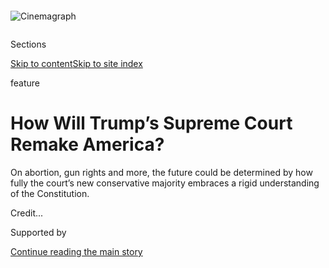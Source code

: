 <div id="app">

<div>

<div>

<div>

</div>

<div data-aria-hidden="false">

<div id="site-content" data-role="main">

<div>

<div class="css-1aor85t" style="opacity:0.000000001;z-index:-1;visibility:hidden">

<div class="css-1hqnpie">

<div class="css-epjblv">

<span class="css-z6pdnw">How Will Trump’s Supreme Court Remake
America?</span>

</div>

<div class="css-k008qs">

<div class="css-1iwv8en">

<span class="css-18z7m18"></span>

<div>

<div>

</div>

</div>

</div>

<span class="css-1n6z4y">https://nyti.ms/2wUtN7D</span>

<div class="css-1705lsu">

<div class="css-4xjgmj">

<div class="css-4skfbu" data-role="toolbar" data-aria-label="Social Media Share buttons, Save button, and Comments Panel with current comment count" data-testid="share-tools">

  - 
  - 
  - 
  - 
    
    <div class="css-6n7j50">
    
    </div>

  - 
  - 

</div>

</div>

</div>

</div>

</div>

</div>

<div class="css-11qgg8s">

</div>

<div id="fullBleedHeaderContent">

<div class="css-1mre5cn">

<div class="sizeFull css-pvifa0">

<div class="css-14houu5" style="width:100%;overflow:hidden">

<div class="css-122y91a">

![Cinemagraph](https://static01.graylady3jvrrxbe.onion/images/2020/03/01/magazine/01mag-originalists-topper/01mag-originalists-topper-mediumSquareAt3X.png)

</div>

</div>

</div>

</div>

<div class="css-hy7cq4">

<div class="css-6cn7ki">

<div class="NYTAppHideMasthead css-1bcu9v6 e1suatyy0">

<div class="section css-1o1qe8k e1suatyy2">

<div class="css-cu5p7t er09x8g0">

<div class="css-6n7j50">

</div>

<span class="css-1dv1kvn">Sections</span>

[Skip to content](#site-content)[Skip to site index](#site-index)

</div>

<div class="css-10698na e1huz5gh0">

</div>

</div>

</div>

feature

<div class="css-1sojcmr ehdk2mb0">

# How Will Trump’s Supreme Court Remake America?

</div>

On abortion, gun rights and more, the future could be determined by how
fully the court’s new conservative majority embraces a rigid
understanding of the
Constitution.

</div>

</div>

<div class="css-nwzfg5 e1gnum310">

<span class="css-1f9pvn2 magazine"></span><span class="css-ach9cc e1z0qqy90" itemprop="copyrightHolder"><span class="css-1ly73wi e1tej78p0">Credit...</span><span><span></span></span></span>

</div>

<div id="sponsor-wrapper" class="css-1hyfx7x">

<div id="sponsor-slug" class="css-19vbshk">

Supported by

</div>

[Continue reading the main
story](#after-sponsor)

<div id="sponsor" class="ad sponsor-wrapper" style="text-align:center;height:100%;display:block">

</div>

<div id="after-sponsor">

</div>

</div>

<div class="css-1fl1393 e1gnum311">

<div class="css-18e8msd">

<div class="css-vp77d3 epjyd6m0">

<div class="css-1baulvz">

By [<span class="css-1baulvz last-byline" itemprop="name">Emily
Bazelon</span>](https://www.nytimes3xbfgragh.onion/by/emily-bazelon)

</div>

</div>

  - 
    
    <div class="css-1ea1lzw e16638kd2">
    
    Published Feb. 27, 2020Updated Feb. 28,
    2020
    
    </div>

  - 
    
    <div class="css-4xjgmj">
    
    <div class="css-pvvomx" data-role="toolbar" data-aria-label="Social Media Share buttons, Save button, and Comments Panel with current comment count" data-testid="share-tools">
    
      - 
      - 
      - 
      - 
        
        <div class="css-6n7j50">
        
        </div>
    
      - 
      - 
    
    </div>
    
    </div>

</div>

</div>

</div>

<div class="section meteredContent css-1r7ky0e" name="articleBody" itemprop="articleBody">

<div class="css-1fanzo5 StoryBodyCompanionColumn">

<div class="css-53u6y8">

In July 2013, Aimee Stephens wrote a letter to her co-workers and her
employer at a funeral home in the Detroit area, where she had worked for
six years. “What I must tell you is very difficult for me and is taking
all the courage I can muster,” she told them. “With the support of my
loving wife, I have decided to become the person that my mind already
is.” After four years of counseling, Stephens explained that she was
transitioning from being a man to being a woman, and so, at the end of
an upcoming vacation, she would come back to work as her “true self,”
wearing women’s business attire. Stephens’s boss told her that her
self-presentation would harm his clients and business, and he fired her.

In October, [the Supreme Court heard a
lawsuit](https://www.supremecourt.gov/oral_arguments/argument_transcripts/2019/18-107_c18e.pdf)
from Stephens challenging her termination based on Title VII of the 1964
Civil Rights Act, which prohibits employers from discriminating on the
basis of “sex.” When members of Congress passed the initial law, and
when they later amended it, they didn’t say they were protecting gay or
transgender people. The question in front of the court was whether the
plain meaning of the word they chose — “sex” — did so anyway. The court
also heard the claims of two gay men who were fired from their jobs.

Stephens’s lawyer, David Cole, argued that she was fired because she
didn’t conform to her employer’s ideas about gender. Stephens didn’t
fulfill an “expectation that applies only to people assigned male sex at
birth,” he said, “namely, that they live and identify as a man for their
entire lives. That is disparate treatment on the basis of sex.”

</div>

</div>

<div class="css-1fanzo5 StoryBodyCompanionColumn">

<div class="css-53u6y8">

Justice Neil Gorsuch, who was appointed to the [Supreme
Court](https://www.nytimes3xbfgragh.onion/2020/04/20/us/politics/supreme-court-unanimous-verdicts.html)
by President Trump in 2017, asked Cole, who is the national legal
director for the A.C.L.U., how judges should now interpret an “old” law,
written in a different era. This question is of particular importance to
Gorsuch, who says he uses a method called textualism for deciding cases
that involve a statute like Title VII. He believes that judges should
focus only on the plain meaning of the text. When the court interprets
the Constitution, Gorsuch subscribes to a similar (though not identical)
theory, originalism, in which judges adhere to the meaning of the
Constitution as people understood it when it was ratified. Because they
are simply looking at the words before them, which they believe have a
single, fixed meaning, judges like Gorsuch say their method allows their
decision-making to be “value neutral” — in contrast to judges who
consider a law’s purpose or consequences.

</div>

</div>

<div>

</div>

<div class="css-1fanzo5 StoryBodyCompanionColumn">

<div class="css-53u6y8">

Cole responded to Gorsuch: “We are not asking you to apply any meaning
of ‘sex’ other than the one that everybody agrees on as of 1964, which
is sex assigned at birth, or as — as they put it, biological sex.” He
added, “We’re not asking you to rewrite it.”

“I agree with that,” Gorsuch said. “Assume for the moment I’m with you
on the textual evidence.” If all that mattered to Gorsuch was the text,
Stephens and the other plaintiffs might have the fifth vote they needed
— along with those of the four liberal justices, Ruth Bader Ginsburg,
Elena Kagan, Sonia Sotomayor and Stephen Breyer — to win a huge victory
for gay and transgender rights when the justices decide the case by the
end of the court’s term this June.

In one sense, that result would be a huge surprise. For the first time
in generations, the court has a majority of five staunchly conservative
justices — Gorsuch, who filled Antonin Scalia’s seat; Trump’s second
appointee, Brett Kavanaugh, who replaced Anthony Kennedy in 2018; Samuel
Alito; Clarence Thomas; and Chief Justice John Roberts. Expanding the
rights of gay and transgender people would not appear to be on the menu.
But if Gorsuch meant what he said about faithfully following the text
and agreed with Cole about its meaning, it was hard to see how he could
vote against Stephens.

But then Gorsuch pivoted, with a startling question for a strict
textualist. “At the end of the day,” he asked, should a judge “take into
consideration the massive social upheaval that would be entailed in such
a decision?”

</div>

</div>

<div class="css-1fanzo5 StoryBodyCompanionColumn">

<div class="css-53u6y8">

Cole answered that no evidence suggests an upheaval. [A 2016 poll
shows](https://www.prri.org/press-release/new-poll-majority-americans-oppose-laws-requiring-transgender-individuals-use-bathrooms-corresponding-sex-birth-rather-gender-identity/)
that 80 percent of Americans think it’s already illegal to fire or
refuse to hire someone for being gay, and [some lower courts
have](https://transequality.org/federal-case-law-on-transgender-people-and-discrimination)
treated discrimination against transgender people as a violation of
Title VII for 20 years.

It was a telling exchange for assessing Gorsuch’s commitment to his
method of deciding cases, which he has said judges should follow in
every instance. Critics
[have](https://newrepublic.com/article/81480/republicans-constitution-originalism-popular)
[long](https://scholarship.law.upenn.edu/faculty_scholarship/1478/)
[argued](https://www.cambridge.org/core/books/originalism-as-faith/24BD81CE5C34480BEDB02E3C004137DE)
[that](https://www.nytimes3xbfgragh.onion/2017/03/22/opinion/the-problems-with-originalism.html)
[originalism](https://www.law.du.edu/documents/denver-university-law-review/v88-3/Greene.pdf)
[and
textualism](https://www.law.upenn.edu/live/files/71-somin158upalrev2352010pdf)
are riddled with inconsistencies and can be used to provide a fig leaf
for results-oriented judging. In that moment with Cole, Gorsuch seemed
caught between the plain meaning of “sex” and a worldview he shares — in
other words, between principles and politics.

The line between law and politics has always been blurry, and judges
have often professed to sharpen it. Claims of unblinking fidelity to the
text have increasingly become the crowning orthodoxy on the right in
recent decades. Now Gorsuch and his conservative colleagues have a
chance to harness that energy to transform the law. “The Trump vision of
the judiciary can be summed up in two words: ‘originalism’ and
‘textualism,” Donald F. McGahn II, the former White House counsel, who
was instrumental in Gorsuch’s and Kavanaugh’s appointments, [said
in 2017 at an
event](https://www.c-span.org/video/?437462-8/2017-national-lawyers-convention-white-house-counsel-mcgahn)
for the Federalist Society, a group that has [been a
juggernaut](https://www.washingtonpost.com/graphics/2019/investigations/leonard-leo-federalists-society-courts/?itid=lk_inline_manual_1)
for [propelling the courts to the
right](https://www.nytimes3xbfgragh.onion/2018/08/22/magazine/trump-remaking-courts-judiciary.html).
Placing judges on the courts is “the most important thing we’ve done for
the country,” Senator Mitch McConnell, the majority leader, said last
spring. He earlier promised that Trump judges (192 and counting) will
“interpret the plain meaning of our laws and our Constitution
according to how they are written.”

Since the 1960s, conservatives have often derided liberal judges as
“activists” who bend the law to make big changes. And until his
departure in 2018, Justice Kennedy held the Supreme Court’s swing vote
and (like Sandra Day O’Connor before him) restrained his fellow
conservatives by forging a kind of national compromise on abortion
rights, marriage equality, gun laws, the regulatory powers of federal
agencies and the scope of the death penalty.

But now Gorsuch, along with Thomas and Alito, has become “the leading
edge of a second generation of conservatives who are not afraid of
exercising judicial authority” — in other words, making decisions that
can significantly change the law — said John Yoo, a law professor at the
University of California, Berkeley, and a former Thomas clerk. (Yoo
helped write memos in George W. Bush’s Justice Department that provided
justification for the torture of suspects after Sept. 11.) These three
justices have shown a “predisposition to swing for the fences,” Donald
Verrilli, who served as a solicitor general for President Barack Obama,
told me.

The more that conservatives on the court want to overturn precedents and
strike down laws, the more useful it is for them to claim a coherent
philosophy that seems to merely follow the dictates of the Constitution
or a statute. Gorsuch is positioning himself to push his colleagues in
that direction as the public voice and salesman of originalism. Thomas,
a fellow strict originalist, rarely speaks from the bench. Roberts [said
at his 2005 confirmation
hearings](https://abcnews.go.com/Archives/video/sept-12-2005-john-roberts-baseball-analogy-10628259)
that judges should “call balls and strikes,” but he didn’t explain how.
Alito [calls
himself](https://www.yalelawjournal.com/forum/the-unitary-executive-and-the-scope-of-executive-power)
a “practical originalist,” [picking and
choosing](https://www.yalelawjournal.com//sam-alito-the-courts-most-consistent-conservative)
when to apply the theory. Kavanaugh, whose record on the court is too
short to reveal much, [suggested in a 2017
lecture](https://scholarship.law.nd.edu/cgi/viewcontent.cgi?article=4733&context=ndlr)
that he didn’t have one methodology by saying that “history and
tradition” competed for “primacy of place” with factors like liberty and
deference to the Legislature. Questions and battles over originalism and
textualism will run through almost every major case the justices hear
this year and beyond, and they are the key to understanding the Roberts
Court.

</div>

</div>

<div class="css-79elbk" data-testid="photoviewer-wrapper">

<div class="css-z3e15g" data-testid="photoviewer-wrapper-hidden">

</div>

<div class="css-1a48zt4 ehw59r15" data-testid="photoviewer-children">

![<span class="css-i48y28 e13ogyst0" data-aria-hidden="true">Robert Bork
at his 1987 confirmation hearing to become a Supreme Court justice. He
spoke candidly about his originalist idea of the Constitution —
including saying there was no basis for a right to abortion. The Senate
refused to confirm
him.</span><span class="css-ach9cc e1z0qqy90" itemprop="copyrightHolder"><span class="css-1ly73wi e1tej78p0">Credit...</span><span>Mark
Reinstein/Corbis, via Getty
Images</span></span>](https://static01.graylady3jvrrxbe.onion/images/2020/03/01/magazine/01mag_supremecourt7/01mag_supremecourt7-articleLarge.jpg?quality=75&auto=webp&disable=upscale)

</div>

</div>

<div class="css-1fanzo5 StoryBodyCompanionColumn">

<div class="css-53u6y8">

**Originalism may sound** like an old concept, but it’s actually a
modern creation, one born of political exigencies. It dates to the
aftermath of the Supreme Court’s 1973 decision in[Roe v.
Wade](https://www.oyez.org/cases/1971/70-18), which recognized a
constitutional right to abortion. That ruling was not partisan: Roe was
decided by a vote of 7 to 2, with five justices in the majority
appointed by Republican presidents and one in dissent appointed by a
Democrat. By 1980, however, the Republican Party had become more
uniformly conservative, and its leaders determined that opposing
abortion was a crucial way to win votes from evangelicals and Roman
Catholics. The party [promised in its platform that
year](https://www.presidency.ucsb.edu/documents/republican-party-platform-1980)
to appoint judges who would protect “traditional family values and the
sanctity of innocent human life.”

But the pledge made it sound as if Republican-appointed judges would
pursue a political agenda. Some conservative legal thinkers were
uncomfortable with that overt mixing of politics and the law. In 1982,
law students started the Federalist Society. The students who founded it
[instructed other
students](https://www.lawliberty.org/liberty-forum/is-legal-conservatism-as-accomplished-as-it-thinks-it-is/)
not to “use the adjective ‘conservative.” Their purpose, they said, was
the nonideological and nonpartisan promotion of limited government.

To maintain their distance from politics, they needed another way to
talk about abortion. Robert Bork, an early adviser to the Federalist
Society and an appeals court judge, had an answer: a return to the
framers’ original conception of the Constitution. [Bork
said](https://www.nytimes3xbfgragh.onion/1987/09/13/us/robert-bork-s-views-on-a-wide-range-of-legal-issues-in-his-own-words.html)
Roe erred not because abortion was wrong but because it created a right
to privacy that could not “be found in the Constitution by any standard
method of interpretation.” In [a 1985 speech to the American Bar
Association](https://www.nytimes3xbfgragh.onion/1985/07/10/us/meese-in-bar-groug-speech-criticizes-high-court.html),
Attorney General Edwin Meese III gave Bork’s idea a wide audience,
calling for judges to follow the “original intention” of the
Constitution’s framers.

Every judge begins with the text when interpreting a law, and in some
ways, originalism seems like common sense. But used in isolation, it
doesn’t reflect how the court has done its work for most of its history.
At key moments since the country’s early days, the court has weighed the
purpose and consequences of a ruling as much as or more than text.

In a sense, the Constitution invited some license. The document gave
specific instructions (“The House of Representatives shall be composed
of members chosen every second year”) for the country to follow, but it
also provided open-ended principles (“freedom of speech,” “property,”
“liberty, “due process”) and left questions unanswered. The
Constitution itself provided no method for interpreting it — and at the
Supreme Court, constitutional cases were rare, in any event. Almost all
of the justices’ work has [involved creating legal
doctrines](https://chicagounbound.uchicago.edu/cgi/viewcontent.cgi?article=2999&context=journal_articles),
case by case. Their opinions have been full of discussion of their own
previous decisions much more than the Constitution. “The precedents
shape the text, rather than the other way around,” the University of
Chicago law professor David Strauss [wrote in The Harvard Law Review
in 2015.](https://harvardlawreview.org/2015/11/does-the-constitution-mean-what-it-says/)

</div>

</div>

<div>

</div>

<div class="css-1fanzo5 StoryBodyCompanionColumn">

<div class="css-53u6y8">

In [the 1803 case Marbury v.
Madison](https://www.oyez.org/cases/1789-1850/5us137), the justices
filled in a gap about which branch of government should be the final
arbiter of the Constitution’s meaning by declaring that it was the
courts’ job “to say what the law is.” In [1819, in McCulloch v.
Maryland](https://www.oyez.org/cases/1789-1850/17us316), the court had
to decide whether Congress could charter a bank of the United States
even though the Constitution did not explicitly say so. The justices
took into account the pressing concern of the day — the need for a
national army and a bank with branches across the states and territories
to pay soldiers — and voted unanimously to broadly interpret Congress’s
power to make “necessary” laws to allow for the bank. “Such is the
character of human language, that no word conveys to the mind, in all
situations, one single definite idea,” Chief Justice John Marshall
wrote.

</div>

</div>

<div class="css-1fanzo5 StoryBodyCompanionColumn">

<div class="css-53u6y8">

Over the years, the justices continued to consider the demands of the
moment and their own beliefs about the policies that served the
country’s interests. They [didn’t follow a single
approach](https://digitalcommons.law.yale.edu/cgi/viewcontent.cgi?article=1208&context=fss_papers)
or subscribe to a particular theory, as originalists claim to do today.
Early on, the court recognized a principle called *stare decisis*,
meaning “to stand by the things decided,” which allowed it to maintain
the law’s stability. If one ruling proved a mistake, later justices
occasionally reversed it, or they more commonly stepped around a
decision they didn’t like and gradually rerouted.

In the 20th century, the justices continued to weigh the impact their
decisions would have, increasingly [taking into account science and
social
science](https://louisville.edu/law/library/special-collections/the-louis-d.-brandeis-collection/the-brandeis-brief-in-its-entirety).
In 1954, the court made an unusual request for a different kind of
briefing: The justices wanted to know about the original intentions of
the framers of the 14th Amendment. [In Brown v. Board of
Education](https://www.oyez.org/cases/1940-1955/347us483), the landmark
challenge to school segregation, the court asked whether Congress and
the state legislatures that enacted the amendment in 1868 contemplated
an end to segregating public schools when they promised that the states
would guarantee “equal protection of the law,” as well as “due process”
and “liberty.” The N.A.A.C.P., which was litigating the case, sent out
an emergency telegram to its supporters asking for help responding to
the court’s request. But in the end, the plaintiffs and their experts
could not supply the original-meaning support for desegregation the
court was looking for. At the time the 14th Amendment was ratified, [its
backers](https://global.oup.com/academic/product/from-jim-crow-to-civil-rights-9780195310184?cc=us&lang=en&)[*denied*](https://global.oup.com/academic/product/from-jim-crow-to-civil-rights-9780195310184?cc=us&lang=en&)
it would lead to desegregated schools.

After an exhaustive discussion of the history at oral argument, Chief
Justice Earl Warren did not pretend otherwise. In the end, his opinion,
for a unanimous court, turned on present-day evidence about harm to
black children. “We must look to the effect of segregation itself on
public education,” Warren wrote. “In approaching this problem, we cannot
turn the clock back to 1868.”

Over the next decade, one justice who joined the unanimous majority in
Brown, [Hugo Black, spoke
up](https://digitalcommons.law.yale.edu/fss_papers/856/) for adhering to
text and the Constitution’s original meaning. The way to change the
Constitution, Black insisted, was to amend it, though in practice he
continued to vote with the majority in many Warren Court decisions that
expanded the concepts of equal protection and due process. Consistency,
even for an early form of textual fidelity, proved difficult.

In 1967, Thurgood Marshall, who led the N.A.A.C.P.’s team of lawyers in
Brown, was asked during his confirmation hearings for the Supreme Court
whether the court’s role should be “simply to ascertain and give effect
to the intent of the framers.” Marshall said yes, “with the
understanding that the Constitution was meant to be a living document.”

The idea of an evolving Constitution, built from the language of the
framers but not limited to their understanding of it, became a concept
associated with liberals. Yet sometimes it has been conservatives who
leave the text and the framers behind. In the 1970s, the conservatives
on the court began to rule that the First Amendment protected commercial
speech, like advertisements, even though it had never been understood
that way before. The doctrine remains a tenet of the right.

The repeated lesson, [as Strauss
argues](https://harvardlawreview.org/2015/11/does-the-constitution-mean-what-it-says/),
is that the Constitution isn’t just or even mainly its text. It’s the
edifice the court has hammered together over the words, adding and
renovating over the centuries. The court still spends most of its time
and energy on its own precedents. In many important areas — free speech,
civil rights, establishment of religion, criminal procedure and
punishment — the doctrines the court has developed stray so far from an
originalist reading of the text that to return to it would render
American law unrecognizable.

</div>

</div>

<div class="css-79elbk" data-testid="photoviewer-wrapper">

<div class="css-z3e15g" data-testid="photoviewer-wrapper-hidden">

</div>

<div class="css-1a48zt4 ehw59r15" data-testid="photoviewer-children">

<div class="css-1xdhyk6 erfvjey0">

<span class="css-1ly73wi e1tej78p0">Image</span>

<div class="css-zjzyr8">

<div data-testid="lazyimage-container" style="height:580px">

</div>

</div>

</div>

<span class="css-i48y28 e13ogyst0" data-aria-hidden="true">Antonin
Scalia offered a more politically palatable version of originalism at
his confirmation in 1986, admitting the difficulty of applying the
theory in every case and saying it could be superseded by the court’s
precedents.</span><span class="css-ach9cc e1z0qqy90" itemprop="copyrightHolder"><span class="css-1ly73wi e1tej78p0">Credit...</span><span>Bettmann/Getty
Images</span></span>

</div>

</div>

<div class="css-1fanzo5 StoryBodyCompanionColumn">

<div class="css-53u6y8">

**In 1987, President Ronald Reagan** nominated Bork to the Supreme
Court, and his confirmation hearing proved to be the first test of
originalism’s public acceptability. **** Bork argued that the
Constitution provided not only no basis for the right to privacy in Roe
but also no basis for banning literacy tests or poll taxes or for the
standard of “one person, one vote.” Bork’s statements helped persuade
Democratic senators to oppose him, sinking his nomination.

A year after Bork’s defeat, Justice Antonin Scalia, from his safe perch
on the court, offered a more politically palatable version of
originalism in a lecture at the University of Cincinnati called
[“Originalism: the Lesser
Evil.”](https://alumni.northeastern.edu/wp-content/uploads/2019/04/Antonin-Scalia-Originalism-The-Lesser-Evil.pdf)
The shadow of Bork hung over the conservative legal movement, and Scalia
began by admitting that originalism was “not without its warts.” Its
greatest defect, he said, was that it was so difficult to apply
correctly. This required “immersing oneself in the political and
intellectual atmosphere of the time.” To write an originalist opinion
would take significant research “sometimes better suited to the
historian than the lawyer.”

Scalia was candid about the difficulty of applying originalism in every
case. “In its undiluted form, at least,” he wrote, “it is medicine that
seems too strong to swallow.” Almost every originalist, Scalia said,
recognized that the theory could be superseded by the court’s general
rule of respect for its own past decisions, or precedents. Scalia also
acknowledged that there were things the Constitution permitted at the
founding that he couldn’t imagine allowing today — for example, a law
allowing for whipping or branding as a criminal punishment. “In a
crunch,” he admitted, “I may prove a fainthearted originalist.” How
would originalism stop judges from imposing their own values if they
could be selective about applying it? Scalia simply promised such cases
would rarely arise.

Scalia had already altered the definition of originalism. He said in a
speech two years earlier that originalism should not focus on the intent
of the framers, who disagreed among themselves. Instead, the theory
should rest on the Constitution’s original public meaning: the
understanding of the text by ordinary citizens at the time, revealed
through research into founding-era sources. In practice, originalism has
slid between these definitions ever since.

Despite Scalia’s efforts, originalism remained politically tainted by
the memory of Bork. Clarence Thomas steered clear of the subject at his
Supreme Court confirmation hearings in 1991. “Our notions of what
liberty means evolves with the country,” he said in a discussion of the
14th Amendment. “I don’t think that they could have determined in 1866
what the term in its totality would mean for the
future.”

</div>

</div>

<div class="css-79elbk" data-testid="photoviewer-wrapper">

<div class="css-z3e15g" data-testid="photoviewer-wrapper-hidden">

</div>

<div class="css-1a48zt4 ehw59r15" data-testid="photoviewer-children">

<div class="css-1xdhyk6 erfvjey0">

<span class="css-1ly73wi e1tej78p0">Image</span>

<div class="css-zjzyr8">

<div data-testid="lazyimage-container" style="height:257.77777777777777px">

</div>

</div>

</div>

<span class="css-i48y28 e13ogyst0" data-aria-hidden="true">Clarence
Thomas downplayed his originalism to the Senate at his confirmation
hearing in 1991, saying that “Our notions of what liberty means evolves
with the country.” On the court, he has used originalism as a rationale
for upending whole areas of American
law.</span><span class="css-ach9cc e1z0qqy90" itemprop="copyrightHolder"><span class="css-1ly73wi e1tej78p0">Credit...</span><span>John
Duricka/Associated Press</span></span>

</div>

</div>

<div class="css-1fanzo5 StoryBodyCompanionColumn">

<div class="css-53u6y8">

It appears in retrospect that Thomas was obscuring his views in order to
win Senate votes. On the court, he became the justice most determined to
use originalism to rip up whole fields of American law, especially to
reduce the scope of federal regulation. “When faced with a demonstrably
erroneous precedent, my rule is simple,” he wrote last June in a solo
concurrence — a separate opinion agreeing with a judgment — [in Gamble
v. United States.](https://www.oyez.org/cases/2018/17-646) “We should
not follow it.” He has written solo opinions at a higher rate than any
other sitting justice. When Scalia was alive, he painted Thomas as an
extremist. Comparing himself with Thomas at a talk at a synagogue 15
years ago, according to the New Yorker writer Jeffrey Toobin, Scalia
cracked: “I am an originalist, but I am not a nut.”

But over time, positions Thomas once floated from the margins of
conservative thought have moved into its mainstream. “Justice Thomas has
been throwing out revolutionary concepts for a long time now,” Yoo, his
former clerk, said. “He was interested in being proved right by history,
or by the court 20 or 40 years into the future. Now you could say his
influence is reaching its height.” Trump officials have expressed their
appreciation for Thomas, with [McGahn calling his recent
opinions](https://www.washingtonexaminer.com/opinion/reshaping-the-judiciary)
a “driving intellectual force.” The administration has successfully
nominated more than 10 of his former clerks, the highest total for any
justice, to the federal bench.

In 2012, what was once Thomas’s radical originalist rationale for
curtailing Congress’s powers to pass laws based on the Constitution’s
Commerce Clause almost became the basis for striking down the Affordable
Care Act. He first argued this position in the 1995 case [United States
v. Lopez](https://www.oyez.org/cases/1994/93-1260), saying that when the
Constitution was written, “commerce” referred only to “selling, buying
and bartering, as well as transporting for these purposes.” This led to
the extraordinary suggestion that the Supreme Court had been wrong to
uphold the entire social safety net of the New Deal, because it involved
“substantial effects” on commerce among the states. Seventeen years
later, in the Affordable Care Act challenge, all five conservative
justices embraced this thinking, finding that Congress had indeed
exceeded its commerce powers. Only Roberts’s defection from the
conservative majority, in concluding that the individual mandate was
permitted by Congress’s power to tax, saved the health care law.

Thomas, who declined to talk to me, moves back and forth between
different forms of originalism, sometimes focusing on the intention of
the framers and sometimes on the 18th-century meaning of the words,
according to Ralph Rossum, a government professor at Claremont McKenna
College, in his otherwise sympathetic book, “Understanding Clarence
Thomas.” Sometimes, Thomas ignores originalism altogether. For example,
he provided no evidence that the First Amendment’s original meaning
supported his position [in a 1996
concurrence](https://www.oyez.org/cases/1995/95-489) in which he argued
that limiting the political donations of corporations violated their
free-speech rights. The conservative majority embraced that argument 14
years later in [Citizens United v.
F.E.C.](https://www.oyez.org/cases/2008/08-205) to strike down limits on
corporate campaign donations.

In his 2019 book, “The Enigma of Clarence Thomas,” the political
scientist Corey Robin traces Thomas’s version of originalism to his code
of self-reliance. Thomas called his memoirs “My Grandfather’s Son,”
writing with reverence about his grandfather’s achievement of lifting
the family out of poverty by starting a fuel-delivery service in Georgia
despite the barriers of Jim Crow. In college, Thomas was a black
nationalist who followed Malcolm X, signing his letters “Power to the
People.” But after law school, he became a free-market conservative.
Criticizing President Franklin D. Roosevelt and other New Deal liberals
in a 1987 speech for the Pacific Research Institute, a think tank,
Thomas said: “These critics of ‘the rich’ really do mean to destroy
people like my grandfather.” His opinions often align with his belief
that the unfettered market, not government efforts to redistribute
wealth or ameliorate discrimination, is “the guarantor of precisely the
kind of freedom upon which the black community depended,” as Robin
writes.

Thomas’s main innovation has been to deploy originalism to loose the
government’s reins over the market. One advantage of originalism is that
it allows conservative judges to justify sweeping away American legal
traditions, like the broad power of Congress to regulate. “You have to
claim to be going back to first principles,” David Strauss says.
“Otherwise, it’s just that you don’t like the legal order we
have.”

</div>

</div>

<div class="css-79elbk" data-testid="photoviewer-wrapper">

<div class="css-z3e15g" data-testid="photoviewer-wrapper-hidden">

</div>

<div class="css-1a48zt4 ehw59r15" data-testid="photoviewer-children">

<div class="css-1xdhyk6 erfvjey0">

<span class="css-1ly73wi e1tej78p0">Image</span>

<div class="css-zjzyr8">

<div data-testid="lazyimage-container" style="height:244.8888888888889px">

</div>

</div>

</div>

<span class="css-i48y28 e13ogyst0" data-aria-hidden="true">John Roberts
said judges should “call balls and strikes” — without explaining how —
when asked about his judicial philosophy at his 2005 confirmation
hearing.</span><span class="css-ach9cc e1z0qqy90" itemprop="copyrightHolder"><span class="css-1ly73wi e1tej78p0">Credit...</span><span>Jason
Reed/Reuters</span></span>

</div>

</div>

<div class="css-1fanzo5 StoryBodyCompanionColumn">

<div class="css-53u6y8">

**In December, the Supreme Court** heard a challenge to a New York
gun-control law based on the Second Amendment. It was the latest step in
an originalist quest that Thomas helped start in the 1990s to use the
Constitution to strike down gun laws.

At the time, the Supreme Court’s last word on the Second Amendment dated
from 1939, when the justices found unanimously that the right to bear
arms applied only to weapons with a reasonable relationship to a
militia. In the 1980s, originalists like Bork agreed that the Second
Amendment didn’t give individuals a right to bear arms. But over the
next decade, gun rights became a newly invigorating issue for
Republicans, fueled by the National Rifle Association — and like
abortion before it, that position, too, benefited from an originalist
justification. After a few law professors — some of them liberals —
began to argue that the Second Amendment had been misunderstood, Thomas
referred to their work in a footnote in the unrelated 1997 case Printz
v. United States. “A growing body of scholarly commentary indicates that
the ‘right to keep and bear arms’ is, as the amendment’s text suggests,
a personal right,” Thomas wrote, though he acknowledged that there was
significant scholarship on the other side of the debate.

Thomas’s footnote served as an invitation for lawsuits challenging local
gun-control laws, and in 2007, the justices agreed to hear a Second
Amendment challenge to a District of Columbia regulation that
effectively barred the personal ownership of handguns. The plaintiff was
Dick Heller, a police officer who couldn’t obtain a license from the
District of Columbia to keep a weapon at home.

With Heller on the court’s docket, historians saw a rare chance to
influence one of the biggest cases of the decade. A group of
founding-era scholars led by Jack Rakove, a Stanford historian,
concluded that the law professors Thomas cited were wrong: The Second
Amendment was not about self-defense. “The right to keep and bear arms
became an issue in 1787-88 only because the Constitution proposed
significant changes in the governance of the militia,” they wrote in an
amicus brief. The Federalists wanted Congress to determine exactly what
kind of militia the nation should have. A few Anti-Federalists did refer
to the personal use of guns. But the debate always focused on the role
of the militia, not a personal right of self-defense. The Federalists
won the debate and wrote the Second Amendment.

When the Supreme Court issued its decision in Heller in 2008, for the
first time in its history, the conservative majority, including Thomas,
ruled that the Second Amendment protected an “inherent right of
self-defense.” Scalia wrote the opinion, relying heavily on the 18th-
and early-19th-century dictionary definitions of “keep,” “bear” and
“arms,” which could refer to the personal use of ordinary weapons.
Scalia also picked out a few Anti-Federalist quotes that supported his
position. For the most part, he bypassed the Federalist sources that
Rakove and his colleagues believed held the key.

To Rakove, Scalia’s analysis was indefensibly incomplete. The founding
was “a period of great political creativity,” Rakove told me. As
concepts shifted, words took on new shades of meaning. The context
matters for accurately understanding the language. “Even if you have the
best dictionaries from 1720 to 1790, you still want to think about what
the specific nature of the revolutionary-era controversy and experience
added.”

Even some conservative scholars found Scalia’s treatment of the
historical sources wanting. Steven Calabresi, a law professor at
Northwestern who clerked for both Scalia and Bork and helped found the
Federalist Society, looked at all the early state constitutions and
found that Scalia had cited the ones that included a personal right to
bear arms without acknowledging that a majority of the constitutions did
not. “Scalia was better at arguing that people should do originalist
history than actually doing it,” Calabresi says.

</div>

</div>

<div class="css-1fanzo5 StoryBodyCompanionColumn">

<div class="css-53u6y8">

In Heller, Scalia also dropped his originalist analysis in the crucial
passage of the opinion that explained how the court’s decision would
affect modern gun laws. Almost surely to win the vote of Justice
Kennedy, which he needed for a majority, Scalia wrote that the court’s
ruling did not “cast doubt” on prohibitions on the possession of
firearms by felons and the mentally ill, laws that forbid carrying
firearms in “sensitive places” and laws “imposing conditions and
qualifications” on gun buyers. Many of these laws were modern-day;
Scalia gave no historical support for letting them
stand.

</div>

</div>

<div class="css-79elbk" data-testid="photoviewer-wrapper">

<div class="css-z3e15g" data-testid="photoviewer-wrapper-hidden">

</div>

<div class="css-1a48zt4 ehw59r15" data-testid="photoviewer-children">

<div class="css-1xdhyk6 erfvjey0">

<span class="css-1ly73wi e1tej78p0">Image</span>

<div class="css-zjzyr8">

<div data-testid="lazyimage-container" style="height:257.1333333333334px">

</div>

</div>

</div>

<span class="css-i48y28 e13ogyst0" data-aria-hidden="true">Samuel Alito
has called himself a “practical originalist,” picking and choosing when
to apply the
theory.</span><span class="css-ach9cc e1z0qqy90" itemprop="copyrightHolder"><span class="css-1ly73wi e1tej78p0">Credit...</span><span>Chris
Maddalon/Roll Call, via Getty Images</span></span>

</div>

</div>

<div class="css-1fanzo5 StoryBodyCompanionColumn">

<div class="css-53u6y8">

After striking down one more handgun ban in Chicago in 2010, the court
stopped taking Second Amendment cases. As long as Kennedy remained on
the court, legislatures could respond to public outcry over gun violence
with increasing restrictions on firearms. It was a compromise that
Thomas rejected with mounting frustration, accusing his colleagues, in a
dissent in 2015, of “relegating the Second Amendment to a second-class
right.”

The dynamic changed with Gorsuch’s arrival after Trump’s election. He
moved into chambers near Thomas, who invited him over for barbecue and
regularly pops into his office to talk, people who know them told me.
Gorsuch soon joined Thomas in scolding the rest of the court for
rejecting a challenge to California’s ban on carrying concealed weapons.
Last year, with Kavanaugh installed in place of Kennedy, the court
finally accepted a case about a New York City ban on transporting
licensed handguns anywhere except to approved gun ranges.

Before the justices heard the case, New York lifted the ban and asked
the court to dismiss it. To the liberal justices, the grounds for a
dismissal were clear. Roberts also seemed open to dismissing the case.
But at the argument in December, Gorsuch took up the cause of trying to
keep the case alive. The court will decide whether to rule on the merits
in the next few months — and whether to make this case its vehicle for
expanding gun rights.

Whatever the court does with the New York case, it has surfaced a new
challenge for Scalia’s originalist claims about the Second Amendment.
Two years ago, Brigham Young University introduced a database of more
than 120,000 texts from the late 18th century. Previously, originalists
in search of the meaning of words during the founding era looked through
newspaper archives and other old records. The B.Y.U. database made it
possible to comprehensively assess how people at the time used the words
“bear arms.”

For originalists, the new tool is “a paradigm-shifting technology,” two
members of the Federalist Society, the law professor Josh Blackman and
the Stanford law fellow James C. Phillips, wrote in The Harvard Law
Review’s blog in August 2018. It also means that cherry-picking the
historical record to establish a dubious “original” meaning would be
harder to conceal. “We can do empirics,” says Alison LaCroix, a
historian and law professor at the University of Chicago. “There’s a
data set.”

</div>

</div>

<div class="css-1fanzo5 StoryBodyCompanionColumn">

<div class="css-53u6y8">

Blackman and Phillips conducted a review of the database and found that
the dominant use of “bear arms” at the time of the country’s founding
related to the militia. (Even so, [they didn’t conclude that Scalia got
Heller
wrong](https://www.theatlantic.com/ideas/archive/2020/02/big-data-second-amendment/607186/).)
LaCroix and three linguists submitted a brief to the court last fall, in
the New York case, with studies they had each done. One found that
references in the database “to hunting or personal self-defense” for the
phrase “bear arms” were “not just rare, they are almost nonexistent.”
The phrase “keep arms,” the brief stated, was also used “almost
exclusively in a military context.”

The findings confirm what Rakove and his fellow historians showed about
the era’s political history. But this time, the analysis played by the
rules of the game as Scalia defined them, by looking narrowly at the
original public meaning of the text. “I don’t care how big a fan of
Justice Scalia you are,” Phillips told me. “At some point, you run up
against the data.”

**In previous decades,** it was Scalia who sold originalism to the
public with brash confidence. “You would have to be an idiot,” he said,
to conceive of the Constitution as a “living organism.” Scalia died in
2016, and now Gorsuch is remaking the role in his own image. In a
best-selling book published in September, “A Republic, If You Can Keep
It,” Gorsuch lays out his judicial philosophy. He says judges should not
“interpret legal texts to produce the best outcome for society,” because
that’s the job of legislatures.

On an evening that month, a few hundred people gathered at the Richard
Nixon Presidential Library in Yorba Linda, Calif., to hear him speak
about his ideas. Gorsuch was on a book tour that included an hourlong
special for Fox News, interviews with print reporters (though he
declined my request to speak to him) and a later appearance on “Fox &
Friends.”

At the library, the crowd, dressed in pastels, filed past elderly
docents and into a replica of the East Room of the White House. The
audience members settled into their seats and then burst into applause
when the silver-haired justice strode into the room. Sitting near a
portrait of George Washington, he warmed up the crowd. “It’s really nice
being west of the Mississippi,” he said with a grin, winning a roar of
anti-Washington approval. He told a story about his milkman making a
delivery to his home outside Boulder, Colo., where he and his wife and
two daughters lived before he joined the Supreme Court. In his book,
Gorsuch describes it as “our home on the prairie” and includes pictures
of horses, dogs and
chicks.

</div>

</div>

<div class="css-79elbk" data-testid="photoviewer-wrapper">

<div class="css-z3e15g" data-testid="photoviewer-wrapper-hidden">

</div>

<div class="css-1a48zt4 ehw59r15" data-testid="photoviewer-children">

<div class="css-1xdhyk6 erfvjey0">

<span class="css-1ly73wi e1tej78p0">Image</span>

<div class="css-zjzyr8">

<div data-testid="lazyimage-container" style="height:257.77777777777777px">

</div>

</div>

</div>

<span class="css-i48y28 e13ogyst0" data-aria-hidden="true">Neil Gorsuch
considers himself a strict originalist, saying judges should apply the
theory in every case, and should not consider a law’s underlying purpose
or the consequences of a
ruling.</span><span class="css-ach9cc e1z0qqy90" itemprop="copyrightHolder"><span class="css-1ly73wi e1tej78p0">Credit...</span><span>Mark
Peterson/Redux</span></span>

</div>

</div>

<div class="css-1fanzo5 StoryBodyCompanionColumn">

<div class="css-53u6y8">

In fact, his house in Colorado was a gated estate that was sold for $1.5
million in 2017. When he lived there, he drove a gold Mercedes
convertible to work at the federal courthouse in Denver. In the early
1990s, Gorsuch met his wife, Louise, at Oxford, where she was a champion
equestrian and he studied legal philosophy after graduating from Harvard
Law School.

</div>

</div>

<div class="css-1fanzo5 StoryBodyCompanionColumn">

<div class="css-53u6y8">

A former colleague says that Gorsuch urged his clerks to make money in
the private sector before they went on the bench, the path he took
himself as a corporate lawyer. In the 2000s, Gorsuch represented Philip
Anschutz, the oil-and-gas mogul, who has invested in a vast array of
businesses and conservative publications, including The Washington
Examiner. Anschutz played a role in elevating Gorsuch’s legal career. In
2006, after George W. Bush was re-elected president, Anschutz lobbied
for Gorsuch’s appointment to the U.S. Court of Appeals for the 10th
Circuit. He then gave Gorsuch a speaking spot at an annual dove-hunting
retreat he ran for prominent conservatives.

At the Nixon library, Gorsuch advertised his support for diversity.
Singling out three of his law clerks, Gorsuch described them as a
descendant of Mexican immigrants and Holocaust survivors, a
first-generation Chinese-American and the first Native American to ever
clerk on the Supreme Court. He praised his appeals court, the 10th
Circuit, for being “as diverse a court on any metric you wish to
consider as any court in the country.” In fact, judges on the 10th
Circuit are overwhelmingly white and male. Gorsuch went on to ask his
audience if they had heard people say originalism “leads to conservative
results.” The crowd murmured, and Gorsuch jutted his chin. “Rubbish,” he
said.

In his book, Gorsuch asks rhetorically if there’s any reason to “only
sometimes adhere” to the original meaning of the Constitution, and he
answers: “For my part, I can think of none.” This is a significant
shift. In contrast to Scalia’s confession of fainthearted originalism
(which Scalia himself repudiated in 2013), Gorsuch professes to be
absolutist on the matter. He argues that to make an exception would be
to fall into a trap: “The more leeway a judge is given, the more likely
the judge will engage, consciously or not, in motivated reasoning or
bias in reaching a result.”

The challenge, then, is to stick with the theory, even if it leads to a
result you don’t like. But rather than facing up to archaic and
politically inconvenient results that originalism can dictate, Gorsuch
tends to wave them away. In his book, he addresses the charge that an
originalist reading of the Constitution could prevent a woman from
becoming president. Article II of the Constitution, after all, calls the
chief executive “he.” But Gorsuch says it’s “nonsense” to think the
plain meaning of the text restricts the presidency to men, because “‘he’
served as a standard pronoun of indefinite gender” when the Constitution
was written and ratified.

Some scholars are skeptical of Gorsuch’s reading of Article II. In the
revolutionary era and after, the plain meaning of “he,” in context, was
understood to refer only to men. At the time, the use of “he” would have
given states, if they wanted it, a basis for blocking women from
appearing on the presidential ballot, Akhil Amar, a professor at Yale
Law School, told me. “The framers’ Constitution allowed states to bar
women (and many men) from voting and holding office — and originalism
ties its meaning now to *that* world,” Reva Siegel, also a Yale law
professor, says.

Last June, Gorsuch issued his most significant originalist opinion to
date, in Gundy v. United States, a case dealing with Congress’s power to
broadly delegate policymaking authority to federal agencies. In a
dissent, Gorsuch picked up on a solo concurrence Thomas wrote in 2015
and argued that the interpretation of the Constitution that has allowed
Congress to do this — in regulating everything from air and water
quality to banking and food safety — is “at war with its text and
history.”

Gorsuch said the problem mostly came from a line of cases in the 1940s,
following the New Deal expansion of government. He presented his view,
which is known as the “nondelegation doctrine,” as the proper original
understanding of the constitutional separation of powers between the
legislative and executive branches.

</div>

</div>

<div class="css-1fanzo5 StoryBodyCompanionColumn">

<div class="css-53u6y8">

But a body of scholarship discussed in an amicus brief in Gundy belies
Gorsuch’s interpretation. For example, a 2017 review of every relevant
court challenge before 1940 showed that Congress has delegated
policymaking authority to the executive branch since the founding era.
One of the review’s authors, the Princeton politics professor Keith
Whittington, is a member of the Federalist Society. He and Jason
Iuliano, a law professor at Villanova University, concluded that “the
nondelegation doctrine never actually constrained expansive delegations
of power.”

Gorsuch ignored that research, citing only a minority of scholars who
agree with him. “I admire Justice Gorsuch’s writing,” Cass Sunstein, a
Harvard law professor and former Obama-administration official, told me.
“But his discussion in Gundy isn’t close to historical standards.
There’s a ton of terrific work on the nondelegation doctrine, and he
cites none of it. Then there is some not-terrific material, which he
does cite.”

In February, Nicholas Bagley and Julian Mortenson, law professors at the
University of Michigan, released a new review based on thousands of
pages of documents from the early Congresses. “There was no
free-standing non­delegation doctrine at the founding,” they concluded,
“and the question isn’t close.” Nonetheless, the issue will probably
arise again. The court was short a justice in Gundy, because Kavanaugh
hadn’t been confirmed, and Gorsuch didn’t win a majority. But last
November, Kavanaugh praised Gorsuch’s Gundy opinion, sending a signal to
lawyers to bring a new case.

**Perhaps the most** significant case on the court’s docket this year is
about the subject that gave rise to originalism in the first place:
abortion. On March 4, the court will hear June Medical Services v.
Russo, a challenge to a Louisiana law requiring abortion providers to
obtain admitting privileges to local hospitals. There are only three
clinics left in the state, and if the law takes effect, two of them say
they will close, because no local hospital will grant them admitting
privileges. That would leave only one provider in a state with nearly
one million women of reproductive age.

In 2016, Kennedy and the court’s four liberals struck down an identical
Texas provision, based on a scientific consensus that the requirement
isn’t medically necessary and ultimately harms women by preventing them
from accessing a safe procedure. The only thing that has changed in the
four years since the Texas decision is the court’s composition. The new
case could be a means for the conservatives to begin dismantling the
constitutional protections for abortion that the court has built, brick
by contested brick, over decades of decisions that began with Roe v.
Wade.

Roe was rooted in a 1965 precedent, Griswold v. Connecticut. In
Griswold, the court derived a right to privacy for marital relations
from what it confusingly called “penumbras, formed by emanations” in the
Bill of Rights and the 14th Amendment, striking down a law that banned
the use of birth control, including for married couples. Justice Hugo
Black, the stickler for the text of the era, dissented. “I get nowhere
in this case by talk about a constitutional ‘right of privacy’ as an
emanation from one or more constitutional provisions,” Black wrote.

The critique sank in. When Justice Harry Blackmun wrote the majority
opinion in Roe, he refashioned a right to privacy “founded in the 14th
Amendment’s concept of personal liberty and restrictions upon state
action” that was “broad enough to encompass a woman’s decision whether
or not to terminate her pregnancy.”

</div>

</div>

<div class="css-1fanzo5 StoryBodyCompanionColumn">

<div class="css-53u6y8">

Later, the Supreme Court established other underpinnings for the right
to access abortion. In the 1992 case Planned Parenthood v. Casey, three
justices appointed by Republican presidents — Kennedy, Sandra Day
O’Connor and David Souter — devised a compromise that allowed the
states to regulate Roe, but only if they did not impose an “undue
burden” on women seeking abortions. Returning to the 14th Amendment,
the justices wrote: “The controlling word in the cases before us is
‘liberty.'” The court invoked gender equality, saying that the right
to decide whether and when to have a child is essential to a woman’s
ability “to participate equally in the economic and social life of the
nation.” As Linda Greenhouse and Reva Siegel wrote in the 2019 book
“Reproductive Rights and Justice Stories,” “Respect for the equal
citizenship of women appears centrally in the opinion.” It took 20
years, and perhaps a female justice, but the court saw a direct
connection between reproductive freedom and equality. The current
conservative majority, however, may undo
it.

</div>

</div>

<div class="css-79elbk" data-testid="photoviewer-wrapper">

<div class="css-z3e15g" data-testid="photoviewer-wrapper-hidden">

</div>

<div class="css-1a48zt4 ehw59r15" data-testid="photoviewer-children">

<div class="css-1xdhyk6 erfvjey0">

<span class="css-1ly73wi e1tej78p0">Image</span>

<div class="css-zjzyr8">

<div data-testid="lazyimage-container" style="height:257.77777777777777px">

</div>

</div>

</div>

<span class="css-i48y28 e13ogyst0" data-aria-hidden="true">Brett
Kavanaugh suggested in a 2017 speech that he didn’t have one methodology
and that “history and tradition” competed for “primacy of place” with
factors like liberty and deference to the
legislature.</span><span class="css-ach9cc e1z0qqy90" itemprop="copyrightHolder"><span class="css-1ly73wi e1tej78p0">Credit...</span><span>Melina
Mara/The Washington Post, via Getty Images</span></span>

</div>

</div>

<div class="css-1fanzo5 StoryBodyCompanionColumn">

<div class="css-53u6y8">

**Some liberals have tried** to find common ground with conservatives by
blurring the boundaries between originalism and an evolving
understanding of the Constitution’s open-ended principles. Justice Elena
Kagan promoted this approach to constitutional interpretation at her
Senate confirmation hearings in 2010. “Sometimes they laid down very
specific rules,” she said of the framers. “Sometimes they laid down
broad principles. Either way, we apply what they say, what they meant to
do.” Kagan ended with a line that drained originalism of its standard
meaning: “In that sense, we are all originalists.”

Perhaps Kagan sought to disarm her partisan critics in the Senate.
Gorsuch and Kavanaugh may have seen the same benefit when they followed
her lead at their own confirmation hearings. “I am with Justice Kagan on
this,” Gorsuch said at his 2017 hearing, when asked for his views on
originalism. Kavanaugh repeated the refrain when it was his turn to
testify: “As Justice Kagan said, we’re all originalists now.”

But now that Gorsuch and Kavanaugh are on the court and the
conservatives are firmly in control, it’s hard to see why they would go
along with a liberal effort to co-opt originalism. Kennedy, hardly an
originalist, floated a version of this in his 2015 majority opinion
recognizing a right to marriage equality for gay couples in the case
Obergefell v. Hodges. The framers “entrusted to future generations a
charter protecting the right of all persons to enjoy liberty as we learn
its meaning,” he wrote. The conservatives on the court at the time
recoiled, arguing in dissent that the court’s decision had “nothing to
do with” the Constitution. Outside the court, social conservatives
warned that an ideologically neutral originalism would be useless. “One
might say that originalism has become a Unitarian Church for the legal
profession,” Michael Greve, a professor at the Antonin Scalia Law School
at George Mason University, wrote in an essay last July. “Anybody is
welcome, provided you believe there is one Constitution.”

The left also has something to lose if it makes support for originalism,
and textualism, sound like a single widely shared view, when in fact the
conservatives’ conception of these theories remains very different from
theirs. More than a decade ago, Justice Stephen Breyer debated Scalia in
a hotel ballroom in Washington. He spoke on behalf of an approach to
judging that went back to Marbury and McCulloch: reading laws and the
Constitution in context to weigh their underlying purpose and the
consequences of interpreting them one way or another. Breyer continues
to argue urgently for this position. Last term, he wrote two solo
dissents — not his usual practice — to warn against what he sees as a
words-on-the-page capitulation. He is concerned that rather than
challenging a method that produces constitutional law that few people
would want, liberals are uncritically helping to normalize it and teach
it to the next generation of the legal profession. “I don’t want
textualism to take over the law schools, and I fear it is,” he told me
this fall. “The purpose of the law is to work, to work for the people.”

-----

Emily Bazelon is a staff writer for the magazine and the author of
“Charged,” which is a 2020 finalist for The Los Angeles Times Book
Prize in the current-interest category and the Helen Bernstein Book
Award for Excellence in Journalism from the New York Public Library.

Sources for photographs in top video: Thomas, Roberts and Gorsuch from
Mandel Ngan/Agence France-Presse, via Getty Images; Alito and Kavanaugh
from Chip Somodevilla/Getty Images

</div>

</div>

</div>

<div>

</div>

<div>

</div>

<div>

</div>

<div>

<div id="bottom-wrapper" class="css-1ede5it">

<div id="bottom-slug" class="css-l9onyx">

Advertisement

</div>

[Continue reading the main
story](#after-bottom)

<div id="bottom" class="ad bottom-wrapper" style="text-align:center;height:100%;display:block;min-height:90px">

</div>

<div id="after-bottom">

</div>

</div>

</div>

</div>

</div>

## Site Index

<div>

</div>

## Site Information Navigation

  - [© <span>2020</span> <span>The New York Times
    Company</span>](https://help.nytimes3xbfgragh.onion/hc/en-us/articles/115014792127-Copyright-notice)

<!-- end list -->

  - [NYTCo](https://www.nytco.com/)
  - [Contact
    Us](https://help.nytimes3xbfgragh.onion/hc/en-us/articles/115015385887-Contact-Us)
  - [Work with us](https://www.nytco.com/careers/)
  - [Advertise](https://nytmediakit.com/)
  - [T Brand Studio](http://www.tbrandstudio.com/)
  - [Your Ad
    Choices](https://www.nytimes3xbfgragh.onion/privacy/cookie-policy#how-do-i-manage-trackers)
  - [Privacy](https://www.nytimes3xbfgragh.onion/privacy)
  - [Terms of
    Service](https://help.nytimes3xbfgragh.onion/hc/en-us/articles/115014893428-Terms-of-service)
  - [Terms of
    Sale](https://help.nytimes3xbfgragh.onion/hc/en-us/articles/115014893968-Terms-of-sale)
  - [Site
    Map](https://spiderbites.nytimes3xbfgragh.onion)
  - [Help](https://help.nytimes3xbfgragh.onion/hc/en-us)
  - [Subscriptions](https://www.nytimes3xbfgragh.onion/subscription?campaignId=37WXW)

</div>

</div>

</div>

</div>
